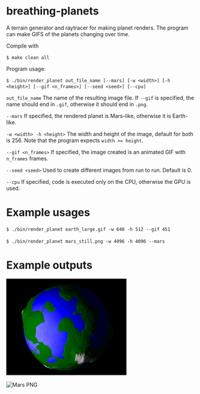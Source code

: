 # breathing-planets

A terrain generator and raytracer for making planet renders. The program can make GIFS of the planets changing over time.

Compile with

    $ make clean all

Program usage:

    $ ./bin/render_planet out_file_name [--mars] [-w <width>] [-h <height>] [--gif <n_frames>] [--seed <seed>] [--cpu]

`out_file_name` The name of the resulting image file. If `--gif` is specified, the name should end in `.gif`, otherwise it should end in `.png`.

`--mars` If specified, the rendered planet is Mars-like, otherwise it is Earth-like.

`-w <width> -h <height>` The width and height of the image, default for both is 256. Note that the program expects `width >= height`.

`--gif <n_frames>` If specified, the image created is an animated GIF with `n_frames` frames.

`--seed <seed>` Used to create different images from run to run. Default is 0.

`--cpu` If specified, code is executed only on the CPU, otherwise the GPU is used.

# Example usages

    $ ./bin/render_planet earth_large.gif -w 640 -h 512 --gif 451

    $ ./bin/render_planet mars_still.png -w 4096 -h 4096 --mars

# Example outputs

![Earth GIF](/imgs/example_earth.gif "Rendered spinning Earth")

![Mars PNG](/imgs/mars_large.png "Rendered Mars")

